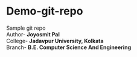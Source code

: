 # Demo-git-repo
Sample git repo
<br>
Author- <strong>Joyosmit Pal</strong>
<br>
College- <strong>Jadavpur University, Kolkata</strong>
<br>
Branch- <strong>B.E. Computer Science And Engineering</strong>